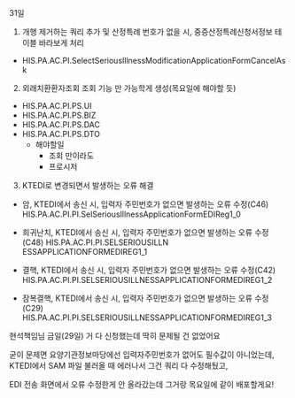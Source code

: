 










31일



1. 개행 제거하는 쿼리 추가 및 산정특례 번호가 없을 시, 중증산정특례신청서정보 테이블 바라보게 처리
- HIS.PA.AC.PI.SelectSeriousIllnessModificationApplicationFormCancelAsk


2. 외래치환환자조회 조회 기능 만 가능학게 생성(목요일에 해야할 듯)
- HIS.PA.AC.PI.PS.UI
- HIS.PA.AC.PI.PS.BIZ
- HIS.PA.AC.PI.PS.DAC
- HIS.PA.AC.PI.PS.DTO
    - 해야할일
        - 조회 만이라도 
        - 프로시저



3. KTEDI로 변경되면서 발생하는 오류 해결 
- 암, KTEDI에서 송신 시, 입력자 주민번호가 없으면 발생하는 오류 수정(C46)
HIS.PA.AC.PI.PI.SelSeriousIllnessApplicationFormEDIReg1_0 

- 희귀난치, KTEDI에서 송신 시, 입력자 주민번호가 없으면 발생하는 오류 수정(C48)
HIS.PA.AC.PI.PI.SELSERIOUSILLN
 ESSAPPLICATIONFORMEDIREG1_1

- 결핵, KTEDI에서 송신 시, 입력자 주민번호가 없으면 발생하는 오류 수정(C42)
HIS.PA.AC.PI.PI.SELSERIOUSILLNESSAPPLICATIONFORMEDIREG1_2

- 잠복결핵, KTEDI에서 송신 시, 입력자 주민번호가 없으면 발생하는 오류 수정(C29)
HIS.PA.AC.PI.PI.SELSERIOUSILLNESSAPPLICATIONFORMEDIREG1_3





현석책임님 금일(29일) 거 다 신청했는데 딱히 문제될 건 없었어요 

굳이 문제면 요양기관정보마당에선 입력자주민번호가 없어도 필수값이 아니었는데, KTEDI에서 SAM 파일 불러올 때 에러나서 그건 쿼리 다 수정해뒀고, 

EDI 전송 화면에서 오류 수정한게 안 올라갔는데 그거랑 목요일에 같이 배포할게요!